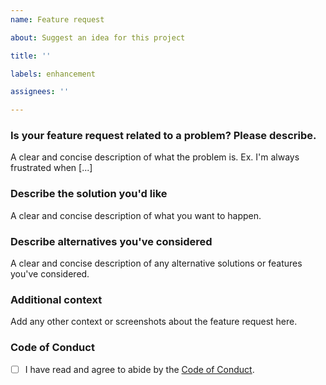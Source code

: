 ```yaml
---
name: Feature request

about: Suggest an idea for this project

title: ''

labels: enhancement

assignees: ''

---
```


### Is your feature request related to a problem? Please describe.
A clear and concise description of what the problem is. Ex. I'm always frustrated when [...]

### Describe the solution you'd like
A clear and concise description of what you want to happen.

### Describe alternatives you've considered
A clear and concise description of any alternative solutions or features you've considered.

### Additional context
Add any other context or screenshots about the feature request here.

### Code of Conduct 

- [ ] I have read and agree to abide by the [Code of Conduct](../../models/CODE_OF_CONDUCT.md).
